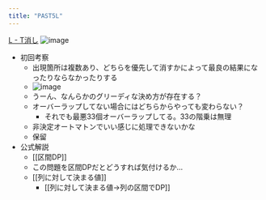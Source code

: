```yaml
---
title: "PAST5L"
---
```


[L - T消し](https://atcoder.jp/contests/past202012-open/tasks/past202012_l)
![image](https://gyazo.com/9d3a4c94bb870908ddb459d35f181fb0/thumb/1000)
- 初回考察
    - 出現箇所は複数あり、どちらを優先して消すかによって最良の結果になったりならなかったりする
    - ![image](https://gyazo.com/b7c90ebc80943d64f71cf6ecc519c5df/thumb/1000)
    - うーん、なんらかのグリーディな決め方が存在する？
    - オーバーラップしてない場合にはどちらからやっても変わらない？
        - それでも最悪33個オーバーラップしてる。33の階乗は無理
    - 非決定オートマトンでいい感じに処理できないかな
    - 保留
- 公式解説
    - [[区間DP]]
    - この問題を区間DPだとどうすれば気付けるか…
    - [[列に対して決まる値]]
        - [[列に対して決まる値→列の区間でDP]]
